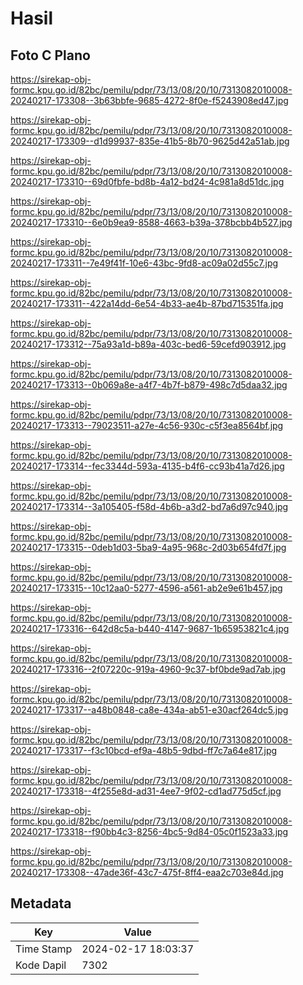# Hasil

## Foto C Plano

https://sirekap-obj-formc.kpu.go.id/82bc/pemilu/pdpr/73/13/08/20/10/7313082010008-20240217-173308--3b63bbfe-9685-4272-8f0e-f5243908ed47.jpg

https://sirekap-obj-formc.kpu.go.id/82bc/pemilu/pdpr/73/13/08/20/10/7313082010008-20240217-173309--d1d99937-835e-41b5-8b70-9625d42a51ab.jpg

https://sirekap-obj-formc.kpu.go.id/82bc/pemilu/pdpr/73/13/08/20/10/7313082010008-20240217-173310--69d0fbfe-bd8b-4a12-bd24-4c981a8d51dc.jpg

https://sirekap-obj-formc.kpu.go.id/82bc/pemilu/pdpr/73/13/08/20/10/7313082010008-20240217-173310--6e0b9ea9-8588-4663-b39a-378bcbb4b527.jpg

https://sirekap-obj-formc.kpu.go.id/82bc/pemilu/pdpr/73/13/08/20/10/7313082010008-20240217-173311--7e49f41f-10e6-43bc-9fd8-ac09a02d55c7.jpg

https://sirekap-obj-formc.kpu.go.id/82bc/pemilu/pdpr/73/13/08/20/10/7313082010008-20240217-173311--422a14dd-6e54-4b33-ae4b-87bd715351fa.jpg

https://sirekap-obj-formc.kpu.go.id/82bc/pemilu/pdpr/73/13/08/20/10/7313082010008-20240217-173312--75a93a1d-b89a-403c-bed6-59cefd903912.jpg

https://sirekap-obj-formc.kpu.go.id/82bc/pemilu/pdpr/73/13/08/20/10/7313082010008-20240217-173313--0b069a8e-a4f7-4b7f-b879-498c7d5daa32.jpg

https://sirekap-obj-formc.kpu.go.id/82bc/pemilu/pdpr/73/13/08/20/10/7313082010008-20240217-173313--79023511-a27e-4c56-930c-c5f3ea8564bf.jpg

https://sirekap-obj-formc.kpu.go.id/82bc/pemilu/pdpr/73/13/08/20/10/7313082010008-20240217-173314--fec3344d-593a-4135-b4f6-cc93b41a7d26.jpg

https://sirekap-obj-formc.kpu.go.id/82bc/pemilu/pdpr/73/13/08/20/10/7313082010008-20240217-173314--3a105405-f58d-4b6b-a3d2-bd7a6d97c940.jpg

https://sirekap-obj-formc.kpu.go.id/82bc/pemilu/pdpr/73/13/08/20/10/7313082010008-20240217-173315--0deb1d03-5ba9-4a95-968c-2d03b654fd7f.jpg

https://sirekap-obj-formc.kpu.go.id/82bc/pemilu/pdpr/73/13/08/20/10/7313082010008-20240217-173315--10c12aa0-5277-4596-a561-ab2e9e61b457.jpg

https://sirekap-obj-formc.kpu.go.id/82bc/pemilu/pdpr/73/13/08/20/10/7313082010008-20240217-173316--642d8c5a-b440-4147-9687-1b65953821c4.jpg

https://sirekap-obj-formc.kpu.go.id/82bc/pemilu/pdpr/73/13/08/20/10/7313082010008-20240217-173316--2f07220c-919a-4960-9c37-bf0bde9ad7ab.jpg

https://sirekap-obj-formc.kpu.go.id/82bc/pemilu/pdpr/73/13/08/20/10/7313082010008-20240217-173317--a48b0848-ca8e-434a-ab51-e30acf264dc5.jpg

https://sirekap-obj-formc.kpu.go.id/82bc/pemilu/pdpr/73/13/08/20/10/7313082010008-20240217-173317--f3c10bcd-ef9a-48b5-9dbd-ff7c7a64e817.jpg

https://sirekap-obj-formc.kpu.go.id/82bc/pemilu/pdpr/73/13/08/20/10/7313082010008-20240217-173318--4f255e8d-ad31-4ee7-9f02-cd1ad775d5cf.jpg

https://sirekap-obj-formc.kpu.go.id/82bc/pemilu/pdpr/73/13/08/20/10/7313082010008-20240217-173318--f90bb4c3-8256-4bc5-9d84-05c0f1523a33.jpg

https://sirekap-obj-formc.kpu.go.id/82bc/pemilu/pdpr/73/13/08/20/10/7313082010008-20240217-173308--47ade36f-43c7-475f-8ff4-eaa2c703e84d.jpg


## Metadata

| Key        | Value               |
| ---------- | ------------------- |
| Time Stamp | 2024-02-17 18:03:37 |
| Kode Dapil | 7302                |




